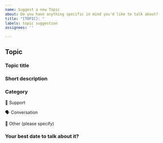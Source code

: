```yaml
---
name: Suggest a new Topic
about: Do you have anything specific in mind you'd like to talk about? Create an issue and we'll reserve some time for you.
title: "[TOPIC]: "
labels: topic suggestion
assignees: ''

---
```


## Topic

### Topic title

### Short description

<!-- A clear and concise description of your use-case. -->

### Category

<!-- Please pick one from the list below. -->

🙋 Support

🗣 Conversation

🧐 Other (please specify)

### Your best date to talk about it?

<!-- At which session would you like to talk about your topic? -->

